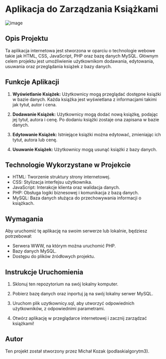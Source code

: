 # Aplikacja do Zarządzania Książkami
![image](https://github.com/podlaskialgorytm3/BookApp/assets/93888865/7b2ee85b-eddf-41af-9c27-e2c77a0b58ea)
## Opis Projektu

Ta aplikacja internetowa jest stworzona w oparciu o technologie webowe takie jak HTML, CSS, JavaScript, PHP oraz bazę danych MySQL. Głównym celem projektu jest umożliwienie użytkownikom dodawania, edytowania, usuwania oraz przeglądania książek z bazy danych.

## Funkcje Aplikacji

1. **Wyświetlanie Książek:** Użytkownicy mogą przeglądać dostępne książki w bazie danych. Każda książka jest wyświetlana z informacjami takimi jak tytuł, autor i cena.

2. **Dodawanie Książek:** Użytkownicy mogą dodać nową książkę, podając jej tytuł, autora i cenę. Po dodaniu książki zostaje ona zapisana w bazie danych.

3. **Edytowanie Książek:** Istniejące książki można edytować, zmieniając ich tytuł, autora lub cenę.

4. **Usuwanie Książek:** Użytkownicy mogą usunąć książki z bazy danych.

## Technologie Wykorzystane w Projekcie

- HTML: Tworzenie struktury strony internetowej.
- CSS: Stylizacja interfejsu użytkownika.
- JavaScript: Interakcje klienta oraz walidacja danych.
- PHP: Obsługa logiki biznesowej i komunikacja z bazą danych.
- MySQL: Baza danych służąca do przechowywania informacji o książkach.

## Wymagania

Aby uruchomić tę aplikację na swoim serwerze lub lokalnie, będziesz potrzebował:

- Serwera WWW, na którym można uruchomić PHP.
- Bazy danych MySQL.
- Dostępu do plików źródłowych projektu.

## Instrukcje Uruchomienia

1. Sklonuj ten repozytorium na swój lokalny komputer.

2. Pobierz bazę danych oraz inportuj ją na swój lokalny serwer MySQL.

3. Uruchom plik uzytkownicy.sql, aby utworzyć odpowiednich użytkowników, z odpowiednimi parametrami.

4. Otwórz aplikację w przeglądarce internetowej i zacznij zarządzać książkami!

## Autor

Ten projekt został stworzony przez Michał Kozak (podlaskialgorytm3).
